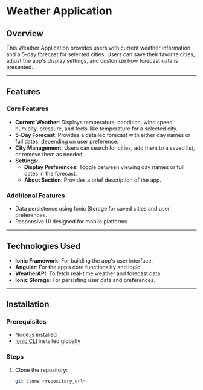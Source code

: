 # Weather Application

## Overview
This Weather Application provides users with current weather information and a 5-day forecast for selected cities. Users can save their favorite cities, adjust the app's display settings, and customize how forecast data is presented.

---

## Features

### Core Features
- **Current Weather**: Displays temperature, condition, wind speed, humidity, pressure, and feels-like temperature for a selected city.
- **5-Day Forecast**: Provides a detailed forecast with either day names or full dates, depending on user preference.
- **City Management**: Users can search for cities, add them to a saved list, or remove them as needed.
- **Settings**:
  - **Display Preferences**: Toggle between viewing day names or full dates in the forecast.
  - **About Section**: Provides a brief description of the app.

### Additional Features
- Data persistence using Ionic Storage for saved cities and user preferences.
- Responsive UI designed for mobile platforms.

---

## Technologies Used
- **Ionic Framework**: For building the app's user interface.
- **Angular**: For the app’s core functionality and logic.
- **WeatherAPI**: To fetch real-time weather and forecast data.
- **Ionic Storage**: For persisting user data and preferences.

---

## Installation

### Prerequisites
- [Node.js](https://nodejs.org/) installed
- [Ionic CLI](https://ionicframework.com/docs/cli) installed globally

### Steps
1. Clone the repository:
   ```bash
   git clone <repository_url>
